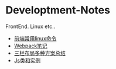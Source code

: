 # Developtment-Notes
FrontEnd.  Linux   etc..

- [前端常用linux命令](https://github.com/rex19/Developtment-Notes/blob/master/FrontEnd%20Notes/FE%20and%20Linux.md)
- [Webpack笔记](https://github.com/rex19/Developtment-Notes/blob/master/FrontEnd%20Notes/Webpack%20Note.md)
- [三栏布局多种方案总结](https://github.com/rex19/Developtment-Notes/blob/master/FrontEnd%20Notes/Layout.md)
- [Js类和实例](https://github.com/rex19/Developtment-Notes/blob/master/FrontEnd%20Notes/JsClass.md)